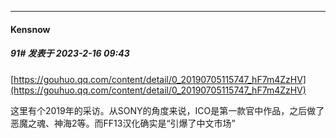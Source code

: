 
*****

####  Kensnow  
##### 91#       发表于 2023-2-16 09:43

[https://gouhuo.qq.com/content/detail/0_20190705115747_hF7m4ZzHV](https://gouhuo.qq.com/content/detail/0_20190705115747_hF7m4ZzHV)

这里有个2019年的采访。从SONY的角度来说，ICO是第一款官中作品，之后做了恶魔之魂、神海2等。而FF13汉化确实是“引爆了中文市场”

